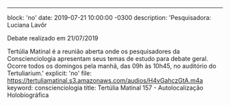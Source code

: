 ---
block: 'no'
date: 2019-07-21 10:00:00 -0300
description: 'Pesquisadora: Luciana Lavôr

  Debate realizado em 21/07/2019


  Tertúlia Matinal é a reunião aberta onde os pesquisadores da Conscienciologia apresentam
  seus temas de estudo para debate geral. Ocorre todos os domingos pela manhã, das
  09h às 10h45, no auditório do Tertuliarium.'
explicit: 'no'
file: https://tertuliamatinal.s3.amazonaws.com/audios/H4vGahczGtA.m4a
keyword: conscienciologia
title: Tertúlia Matinal 157 - Autolocalização Holobiográfica
